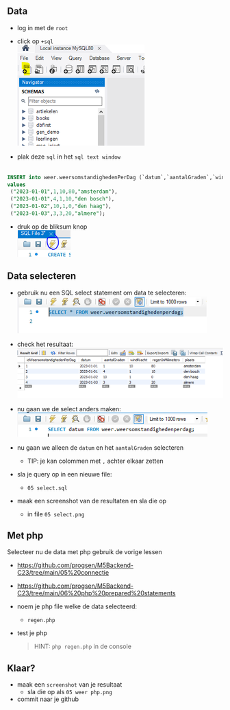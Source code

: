 ## Data

- log in met de `root`
- click op `+sql`
</br>![](img/plussql.PNG)

- plak deze `sql` in het `sql text window`
```SQL

INSERT into weer.weersomstandighedenPerDag (`datum`,`aantalGraden`,`windKracht`,`regenInMilimeters`,`plaats`) 
values
 ("2023-01-01",1,10,80,"amsterdam"),
 ("2023-01-01",4,1,10,"den bosch"),
 ("2023-01-02",10,1,0,"den haag"),
 ("2023-01-03",3,3,20,"almere");
```

- druk op de bliksum knop
</br>![](img/exe.PNG)


## Data selecteren

- gebruik nu een SQL select statement om data te selecteren:
</br>![](img/selectstate.PNG)
- check het resultaat:
</br>![](img/selectdata.PNG)

- nu gaan we de select anders maken:
</br>![](img/datum.PNG)

- nu gaan we alleen de `datum` en het `aantalGraden` selecteren
    - TIP: je kan colommen met `,` achter elkaar zetten
- sla je query op in een nieuwe file:
    - `05 select.sql`
- maak een screenshot van de resultaten en sla die op
    - in file `05 select.png`

## Met php

Selecteer nu de data met php gebruik de vorige lessen
- https://github.com/progsen/M5Backend-C23/tree/main/05%20connectie
- https://github.com/progsen/M5Backend-C23/tree/main/06%20php%20prepared%20statements

- noem je php file welke de data selecteerd:
    - `regen.php`
- test je php
    > HINT: `php regen.php` in de console

## Klaar?
- maak een `screenshot` van je resultaat 
    - sla die op als `05 weer php.png`
- commit naar je github